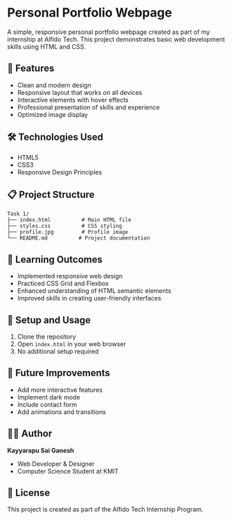 # Personal Portfolio Webpage

A simple, responsive personal portfolio webpage created as part of my internship at Alfido Tech. This project demonstrates basic web development skills using HTML and CSS.

## 🚀 Features

- Clean and modern design
- Responsive layout that works on all devices
- Interactive elements with hover effects
- Professional presentation of skills and experience
- Optimized image display

## 🛠️ Technologies Used

- HTML5
- CSS3
- Responsive Design Principles

## 📋 Project Structure

```
Task 1/
├── index.html          # Main HTML file
├── styles.css          # CSS styling
├── profile.jpg         # Profile image
└── README.md          # Project documentation
```

## 🎯 Learning Outcomes

- Implemented responsive web design
- Practiced CSS Grid and Flexbox
- Enhanced understanding of HTML semantic elements
- Improved skills in creating user-friendly interfaces

## 🔧 Setup and Usage

1. Clone the repository
2. Open `index.html` in your web browser
3. No additional setup required

## 📝 Future Improvements

- Add more interactive features
- Implement dark mode
- Include contact form
- Add animations and transitions

## 👨‍💻 Author

**Kayyarapu Sai Ganesh**
- Web Developer & Designer
- Computer Science Student at KMIT

## 📄 License

This project is created as part of the Alfido Tech Internship Program. 